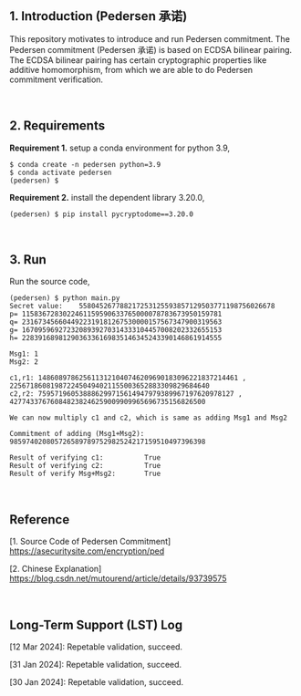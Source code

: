 ## 1. Introduction (Pedersen 承诺)
This repository motivates to introduce and run Pedersen commitment. The Pedersen commitment (Pedersen 承诺) is based on ECDSA bilinear pairing. The ECDSA bilinear pairing has certain cryptographic properties like additive homomorphism, from which we are able to do Pedersen commitment verification.   

<br>

## 2. Requirements

**Requirement 1.** setup a conda environment for python 3.9,
```shell
$ conda create -n pedersen python=3.9
$ conda activate pedersen
(pedersen) $
```

**Requirement 2.** install the dependent library 3.20.0,
```shell
(pedersen) $ pip install pycryptodome==3.20.0
```

<br>

## 3. Run
Run the source code,
```shell
(pedersen) $ python main.py
Secret value:    558045267788217253125593857129503771198756026678
p= 1158367283022461159590633765000078783673950159781
q= 2316734566044922319181267530000157567347900319563
g= 1670959692723208939270314333104457008202332655153
h= 2283916898129036336169835146345243390146861914555

Msg1: 1
Msg2: 2

c1,r1: 1486089786256113121040746209690183096221837214461 , 2256718608198722450494021155003652883309829684640
c2,r2: 759571960538886299715614947979389967197620978127 , 427743376760848238246259009909965696735156826500

We can now multiply c1 and c2, which is same as adding Msg1 and Msg2

Commitment of adding (Msg1+Msg2):        985974020805726589789752982524217159510497396398

Result of verifying c1:          True
Result of verifying c2:          True
Result of verify Msg+Msg2:       True
```

<br>

## Reference
[1. Source Code of Pedersen Commitment] https://asecuritysite.com/encryption/ped

[2. Chinese Explanation] https://blog.csdn.net/mutourend/article/details/93739575 

<br>

## Long-Term Support (LST) Log

[12 Mar 2024]: Repetable validation, succeed.

[31 Jan 2024]: Repetable validation, succeed.

[30 Jan 2024]: Repetable validation, succeed.
